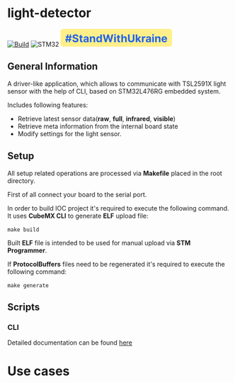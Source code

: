 # light-detector

[![Build](https://github.com/YarikRevich/ResourceTracker/actions/workflows/build.yml/badge.svg)](https://github.com/YarikRevich/ResourceTracker/actions/workflows/build.yml)
![STM32](https://img.shields.io/badge/stm32-blue)
[![StandWithUkraine](https://raw.githubusercontent.com/vshymanskyy/StandWithUkraine/main/badges/StandWithUkraine.svg)](https://github.com/vshymanskyy/StandWithUkraine/blob/main/docs/README.md)

## General Information

A driver-like application, which allows to communicate with TSL2591X light sensor with the help of CLI, based on STM32L476RG embedded system.

Includes following features:
* Retrieve latest sensor data(**raw**, **full**, **infrared**, **visible**)
* Retrieve meta information from the internal board state
* Modify settings for the light sensor.

## Setup

All setup related operations are processed via **Makefile** placed in the root directory.

First of all connect your board to the serial port.

In order to build IOC project it's required to execute the following command. It uses **CubeMX CLI** to generate **ELF** upload file:
```shell
make build
```

Built **ELF** file is intended to be used for manual upload via **STM Programmer**.

If **ProtocolBuffers** files need to be regenerated it's required to execute the following command:
```shell
make generate
```

## Scripts

### CLI

Detailed documentation can be found [here](./Scripts/cli/README.md)

# Use cases